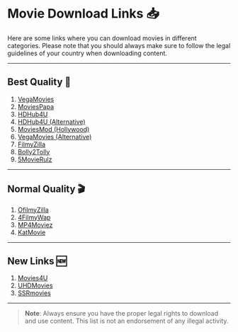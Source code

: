 # Movie Download Links 📥

Here are some links where you can download movies in different categories. Please note that you should always make sure to follow the legal guidelines of your country when downloading content.

---

## **Best Quality** 🎥

1. [VegaMovies](https://vegamovies.phd/)
2. [MoviesPapa](https://www.moviespapa.london/)
3. [HDHub4U](https://hdhub4u.tattoo/)
4. [HDHub4U (Alternative)](https://hdhub4u.capetown/)
5. [MoviesMod (Hollywood)](https://moviesmod.bid/movies/hollywood/)
6. [VegaMovies (Alternative)](https://vegamovies.as/)
7. [FilmyZilla](https://filmyzilla.olamovies.in/)
8. [Bolly2Tolly](https://www.bolly2tolly.net/)
9. [5MovieRulz](https://www.5movierulz.io/)

---

## **Normal Quality** 🎬

1. [OfilmyZilla](https://www.ofilmyzilla.firm.in/)
2. [4FilmyWap](https://www.4filmywap.com/)
3. [MP4Moviez](https://www.mp4moviez.camera/)
4. [KatMovie](https://katmovie.helpsarkari.com/choose-year.php)

---

## **New Links** 🆕

1. [Movies4U](https://movies4u.prof/)
2. [UHDMovies](https://uhdmovies.boo/)
3.  [SSRmovies](https://ssrmovies.wf/)


---

> **Note**: Always ensure you have the proper legal rights to download and use content. This list is not an endorsement of any illegal activity.
